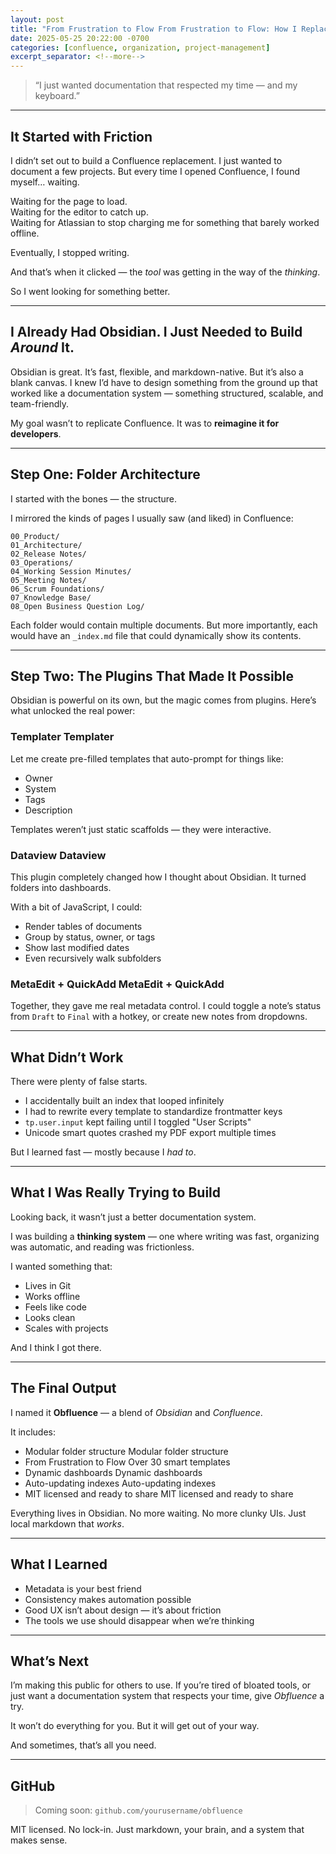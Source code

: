 ```yaml
---
layout: post
title: "From Frustration to Flow From Frustration to Flow: How I Replaced Confluence with Obsidian"
date: 2025-05-25 20:22:00 -0700
categories: [confluence, organization, project-management]
excerpt_separator: <!--more-->
---
```


> “I just wanted documentation that respected my time — and my keyboard.”

---

## It Started with Friction

I didn’t set out to build a Confluence replacement. I just wanted to document a few projects. But every time I opened Confluence, I found myself… waiting.

Waiting for the page to load.  
Waiting for the editor to catch up.  
Waiting for Atlassian to stop charging me for something that barely worked offline.

Eventually, I stopped writing.

And that’s when it clicked — the _tool_ was getting in the way of the _thinking_.

So I went looking for something better.
<!--more-->
---

## I Already Had Obsidian. I Just Needed to Build _Around_ It.

Obsidian is great. It’s fast, flexible, and markdown-native. But it’s also a blank canvas. I knew I’d have to design something from the ground up that worked like a documentation system — something structured, scalable, and team-friendly.

My goal wasn’t to replicate Confluence. It was to **reimagine it for developers**.

---

## Step One: Folder Architecture

I started with the bones — the structure.

I mirrored the kinds of pages I usually saw (and liked) in Confluence:

```
00_Product/
01_Architecture/
02_Release Notes/
03_Operations/
04_Working Session Minutes/
05_Meeting Notes/
06_Scrum Foundations/
07_Knowledge Base/
08_Open Business Question Log/
```

Each folder would contain multiple documents. But more importantly, each would have an `_index.md` file that could dynamically show its contents.

---

## Step Two: The Plugins That Made It Possible

Obsidian is powerful on its own, but the magic comes from plugins. Here’s what unlocked the real power:

### Templater Templater

Let me create pre-filled templates that auto-prompt for things like:

- Owner
- System
- Tags
- Description

Templates weren’t just static scaffolds — they were interactive.

### Dataview Dataview

This plugin completely changed how I thought about Obsidian. It turned folders into dashboards.

With a bit of JavaScript, I could:

- Render tables of documents
- Group by status, owner, or tags
- Show last modified dates
- Even recursively walk subfolders

### MetaEdit + QuickAdd MetaEdit + QuickAdd

Together, they gave me real metadata control. I could toggle a note’s status from `Draft` to `Final` with a hotkey, or create new notes from dropdowns.

---

## What Didn’t Work

There were plenty of false starts.

- I accidentally built an index that looped infinitely
- I had to rewrite every template to standardize frontmatter keys
- `tp.user.input` kept failing until I toggled "User Scripts"
- Unicode smart quotes crashed my PDF export multiple times

But I learned fast — mostly because I _had to_.

---

## What I Was Really Trying to Build

Looking back, it wasn’t just a better documentation system.

I was building a **thinking system** — one where writing was fast, organizing was automatic, and reading was frictionless.

I wanted something that:

- Lives in Git
- Works offline
- Feels like code
- Looks clean
- Scales with projects

And I think I got there.

---

## The Final Output

I named it **Obfluence** — a blend of _Obsidian_ and _Confluence_.

It includes:

- Modular folder structure Modular folder structure
- From Frustration to Flow Over 30 smart templates
- Dynamic dashboards Dynamic dashboards
- Auto-updating indexes Auto-updating indexes
- MIT licensed and ready to share MIT licensed and ready to share

Everything lives in Obsidian. No more waiting. No more clunky UIs. Just local markdown that _works_.

---

## What I Learned

- Metadata is your best friend
- Consistency makes automation possible
- Good UX isn’t about design — it’s about friction
- The tools we use should disappear when we’re thinking

---

## What’s Next

I’m making this public for others to use. If you’re tired of bloated tools, or just want a documentation system that respects your time, give _Obfluence_ a try.

It won’t do everything for you. But it will get out of your way.

And sometimes, that’s all you need.

---

## GitHub

> Coming soon: `github.com/yourusername/obfluence`

MIT licensed. No lock-in. Just markdown, your brain, and a system that makes sense.
